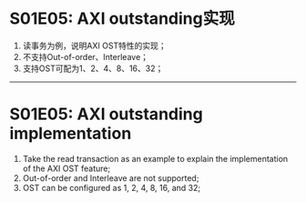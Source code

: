 # S01E05: AXI outstanding实现 
1. 读事务为例，说明AXI OST特性的实现；
2. 不支持Out-of-order、Interleave；
3. 支持OST可配为1、2、4、8、16、32；

---

# S01E05: AXI outstanding implementation
1. Take the read transaction as an example to explain the implementation of the AXI OST feature;
2. Out-of-order and Interleave are not supported;
3. OST can be configured as 1, 2, 4, 8, 16, and 32;
